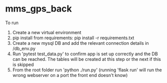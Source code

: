 # mms_gps_back

To run
1. Create a new virtual environment
2. pip install from requirements: pip install -r requirements.txt
3. Create a new mysql DB and add the relevant connection details in /db_env.py
4. Run 'pytest test_data.py' to confirm app is set up correctly and the DB can be reached. The tables will be created at this step or the next if this is skipped
6. From the root folder run 'python ./run.py' (running 'flask run' will run the wrong webserver on a port the front end doesn't know)